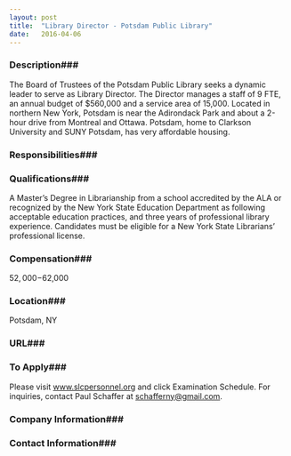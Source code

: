 ```yaml
---
layout: post
title:  "Library Director - Potsdam Public Library"
date:   2016-04-06
---
```


### Description###

The Board of Trustees of the Potsdam Public Library seeks a dynamic leader to serve as Library Director.  The Director manages a staff of 9 FTE, an annual budget of $560,000 and a service area of 15,000. Located in northern New York, Potsdam is near the Adirondack Park and about a 2-hour drive from Montreal and Ottawa.  Potsdam, home to Clarkson University and SUNY Potsdam, has very affordable housing.


### Responsibilities###




### Qualifications###

A Master’s Degree in Librarianship from a school accredited by the ALA or recognized by the New York State Education Department as following acceptable education practices, and three years of professional library experience.  Candidates must be eligible for a New York State Librarians’ professional license.


### Compensation###

$52,000-$62,000


### Location###

Potsdam, NY


### URL###



### To Apply###

Please visit www.slcpersonnel.org and click Examination Schedule. For inquiries, contact Paul Schaffer at schafferny@gmail.com.


### Company Information###




### Contact Information###



